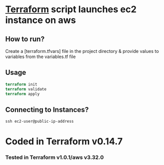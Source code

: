 # [Terraform](https://www.terraform.io/) script launches ec2 instance on aws


## How to run?

Create a [terraform.tfvars] file in the project directory & provide values to variables from the variables.tf file


## Usage

```terraform
terraform init
terraform validate
terraform apply
```

## Connecting to Instances?
`ssh ec2-user@public-ip-address
`


# Coded in Terraform v0.14.7
### Tested in Terraform v1.0.1/aws v3.32.0